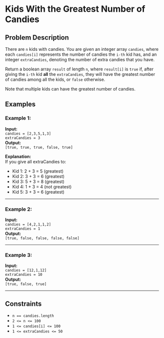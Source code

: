 # Kids With the Greatest Number of Candies

## Problem Description

There are `n` kids with candies. You are given an integer array `candies`, where each `candies[i]` represents the number of candies the `i-th` kid has, and an integer `extraCandies`, denoting the number of extra candies that you have.

Return a boolean array `result` of length `n`, where `result[i]` is `true` if, after giving the `i-th` kid **all** the `extraCandies`, they will have the greatest number of candies among all the kids, or `false` otherwise.

Note that multiple kids can have the greatest number of candies.

## Examples

### Example 1:
**Input:**  
`candies = [2,3,5,1,3]`  
`extraCandies = 3`  
**Output:**  
`[true, true, true, false, true]`  

**Explanation:**  
If you give all extraCandies to:
- Kid 1: 2 + 3 = 5 (greatest)
- Kid 2: 3 + 3 = 6 (greatest)
- Kid 3: 5 + 3 = 8 (greatest)
- Kid 4: 1 + 3 = 4 (not greatest)
- Kid 5: 3 + 3 = 6 (greatest)

---

### Example 2:
**Input:**  
`candies = [4,2,1,1,2]`  
`extraCandies = 1`  
**Output:**  
`[true, false, false, false, false]`  

---

### Example 3:
**Input:**  
`candies = [12,1,12]`  
`extraCandies = 10`  
**Output:**  
`[true, false, true]`  

---

## Constraints
- `n == candies.length`
- `2 <= n <= 100`
- `1 <= candies[i] <= 100`
- `1 <= extraCandies <= 50`

